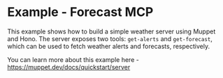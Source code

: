 # Example - Forecast MCP

This example shows how to build a simple weather server using Muppet and Hono. The server exposes two tools: `get-alerts` and `get-forecast`, which can be used to fetch weather alerts and forecasts, respectively.

You can learn more about this example here - <https://muppet.dev/docs/quickstart/server>
